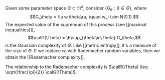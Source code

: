 Given some parameter space $\Theta\subset\Re^d$, consider $\{G_\theta: \theta\in\Theta\}$, where 
$$G_\theta = \la w,\theta\ra, \quad w_i \sim N(0,1).$$
The expected value of the supremum of this process (see [[maximal inequalities]]), 
$$\calG(\Theta) = \E\sup_{\theta\in\Theta} G_\theta,$$
is the Gaussian complexity of $\Theta$. Like [[metric entropy]], it's a measure of the size of $\Theta$. If we replace $w_i$ with Rademacher random variables, then we obtain the [[Rademacher complexity]]. 

The relationship to the Rademacher complexity is $\calR(\Theta) \leq \sqrt{\frac{\pi}{2}} \calG(\Theta)$. 